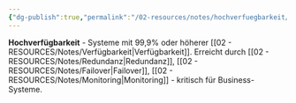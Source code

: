 ```yaml
---
{"dg-publish":true,"permalink":"/02-resources/notes/hochverfuegbarkeit/","tags":["verfügbarkeit/hoch","system/ausfallsicher"],"noteIcon":"","updated":"2025-08-28T20:50:30.000+02:00"}
---
```



**Hochverfügbarkeit** - Systeme mit 99,9% oder höherer [[02 - RESOURCES/Notes/Verfügbarkeit\|Verfügbarkeit]].
Erreicht durch [[02 - RESOURCES/Notes/Redundanz\|Redundanz]], [[02 - RESOURCES/Notes/Failover\|Failover]], [[02 - RESOURCES/Notes/Monitoring\|Monitoring]] - kritisch für Business-Systeme.